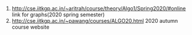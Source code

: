 1. http://cse.iitkgp.ac.in/~aritrah/course/theory/Algo1/Spring2020/#online link for graphs(2020 spring semester)
2. http://cse.iitkgp.ac.in/~pawang/courses/ALGO20.html 2020 autumn course website
